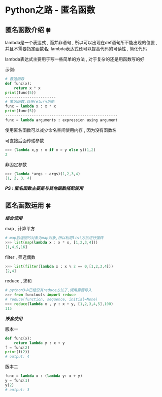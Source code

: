 #  Python之路 - 匿名函数

## 匿名函数介绍 🍀

lambda是一个表达式 , 而并非语句 , 所以可以出现在def语句所不能出现的位置 , 并且不需要指定函数名; lambda表达式还可以提高代码的可读性 , 简化代码

lambda表达式主要用于写一些简单的方法 , 对于复杂的还是用函数写的好 

示例:

```python
# 普通函数
def func(x):
    return x * x
print(func(5))
-----------------------
# 匿名函数,自带return功能
func = lambda x : x * x
print(func(5))
---------------------------------------------------
func = lambda arguments : expression using argument 
```

使用匿名函数可以减少命名空间使用内存 , 因为没有函数名

可直接后面传递参数

```python
>>> (lambda x,y : x if x > y else y)(1,2)
2
```

非固定参数

```python
>>> (lambda *args : args)(1,2,3,4)
(1, 2, 3, 4)
```

***PS : 匿名函数主要是与其他函数搭配使用***

## 匿名函数运用  🍀

***结合使用***

map , 计算平方

```python
# map后返回的对象为map对象,所以利用list方法进行强转
>>> list(map(lambda x : x * x, [1,2,3,4]))
[1,4,9,16]
```

filter , 筛选偶数

```python
>>> list(filter(lambda x : x % 2 == 0,[1,2,3,4]))
[2,4]
```

reduce , 求和

```python
# python3中已经没有reduce方法了,调用需要导入
>>> from functools import reduce
# reduce(function, sequence, initial=None)
>>> reduce(lambda x , y : x + y, [1,2,3,4,5],100)
115
```

***嵌套使用***

版本一

```python
def func(x):
    return lambda y : x + y
f = func(2)
print(f(2))
# output: 4
```

版本二

```python
func = lambda x : (lambda y: x + y)
y = func(1)
y(2)
# output: 3
```